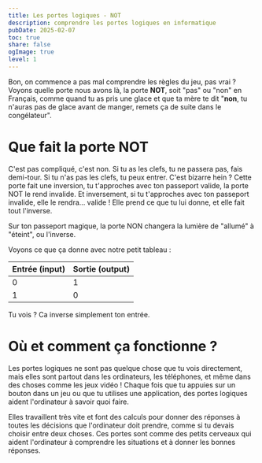 ```yaml
---
title: Les portes logiques - NOT
description: comprendre les portes logiques en informatique
pubDate: 2025-02-07
toc: true
share: false
ogImage: true
level: 1
---
```


Bon, on commence a pas mal comprendre les règles du jeu, pas vrai ? 
Voyons quelle porte nous avons là, la porte **NOT**, soit "pas" ou "non" en Français, comme quand tu as pris une glace et que ta mère te dit "**non**, tu n'auras pas de glace avant de manger, remets ça de suite dans le congélateur".

# Que fait la porte NOT

C'est pas compliqué, c'est non. Si tu as les clefs, tu ne passera pas, fais demi-tour. Si tu n'as pas les clefs, tu peux entrer. C'est bizarre hein ? Cette porte fait une inversion, tu t'approches avec ton passeport valide, la porte NOT le rend invalide. Et inversement, si tu t'approches avec ton passeport invalide, elle le rendra... valide ! Elle prend ce que tu lui donne, et elle fait tout l'inverse.

Sur ton passeport magique, la porte NON changera la lumière de "allumé" à "éteint", ou l'inverse.

Voyons ce que ça donne avec notre petit tableau : 

| Entrée (input)  | Sortie (output) |
| --- | ----- |
| 0   | 1     |
| 1   | 0     |

Tu vois ? Ca inverse simplement ton entrée.

# Où et comment ça fonctionne ?

Les portes logiques ne sont pas quelque chose que tu vois directement, mais elles sont partout dans les ordinateurs, les téléphones, et même dans des choses comme les jeux vidéo ! Chaque fois que tu appuies sur un bouton dans un jeu ou que tu utilises une application, des portes logiques aident l'ordinateur à savoir quoi faire.

Elles travaillent très vite et font des calculs pour donner des réponses à toutes les décisions que l'ordinateur doit prendre, comme si tu devais choisir entre deux choses. Ces portes sont comme des petits cerveaux qui aident l'ordinateur à comprendre les situations et à donner les bonnes réponses.